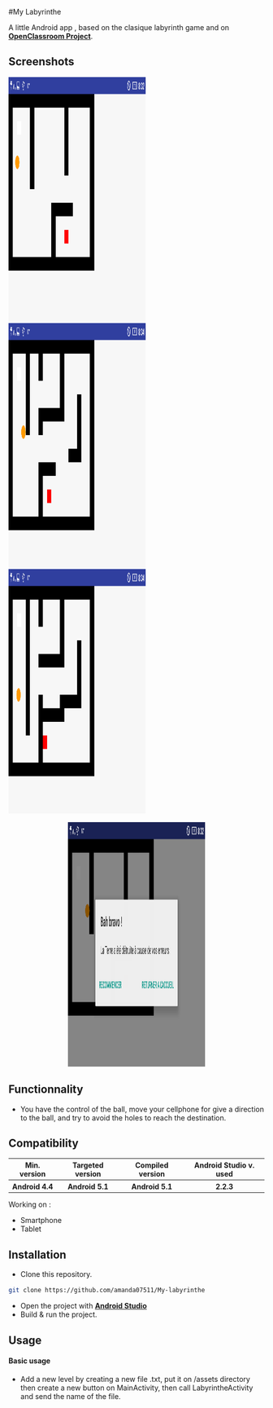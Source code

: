 #My Labyrinthe

A little Android app , based on the clasique labyrinth game and on [**OpenClassroom Project**](https://openclassrooms.com/courses/creez-des-applications-pour-android/tp-un-labyrinthe). 

## Screenshots
<img src="./Screenshots/level1.png" width="270" height="480"/> <img src="./Screenshots/level2.png" width="270" height="480"/> <img src="./screenshots/level3.png" width="270" height="480"/>
<p align="center">
<img src="./screenshots/GameOver.png" width="270" height="480"/>
</p>

## Functionnality

- You have the control of the ball, move your cellphone for give a direction to the ball, and try to avoid the holes to reach the destination.


## Compatibility

<table>
<tr>
  <th><b>Min. version</b></th>
  <th><b>Targeted version</b></th>
  <th><b>Compiled version</b></th>
  <th><b>Android Studio v. used</b></th>
</tr>
<tr>
  <th>Android 4.4</th>
  <th>Android 5.1</th>
  <th>Android 5.1</th>
  <th>2.2.3</th>
</tr>
</table>

Working on :
- Smartphone
- Tablet

## Installation

- Clone this repository.
```sh
git clone https://github.com/amanda07511/My-labyrinthe
```
- Open the project with [**Android Studio**](https://developer.android.com/studio/index.html)
- Build & run the project.


## Usage

#### Basic usage
- Add a new level by creating a new file .txt, put it on /assets directory then create a new button on MainActivity, then call LabyrintheActivity and send the name of the file.

